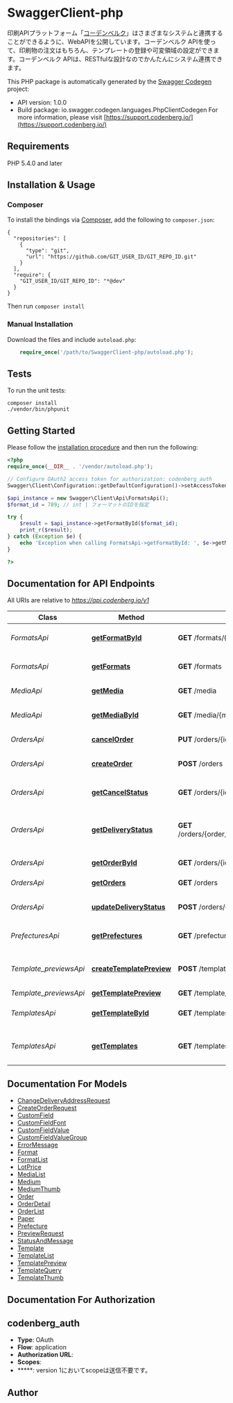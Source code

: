 # SwaggerClient-php
印刷APIプラットフォーム「[コーデンベルク](https://codenberg.io/)」はさまざまなシステムと連携することができるように、WebAPIを公開しています。コーデンベルク APIを使って、印刷物の注文はもちろん、テンプレートの登録や可変領域の設定ができます。コーデンベルク APIは、RESTfulな設計なのでかんたんにシステム連携できます。

This PHP package is automatically generated by the [Swagger Codegen](https://github.com/swagger-api/swagger-codegen) project:

- API version: 1.0.0
- Build package: io.swagger.codegen.languages.PhpClientCodegen
For more information, please visit [https://support.codenberg.io/](https://support.codenberg.io/)

## Requirements

PHP 5.4.0 and later

## Installation & Usage
### Composer

To install the bindings via [Composer](http://getcomposer.org/), add the following to `composer.json`:

```
{
  "repositories": [
    {
      "type": "git",
      "url": "https://github.com/GIT_USER_ID/GIT_REPO_ID.git"
    }
  ],
  "require": {
    "GIT_USER_ID/GIT_REPO_ID": "*@dev"
  }
}
```

Then run `composer install`

### Manual Installation

Download the files and include `autoload.php`:

```php
    require_once('/path/to/SwaggerClient-php/autoload.php');
```

## Tests

To run the unit tests:

```
composer install
./vendor/bin/phpunit
```

## Getting Started

Please follow the [installation procedure](#installation--usage) and then run the following:

```php
<?php
require_once(__DIR__ . '/vendor/autoload.php');

// Configure OAuth2 access token for authorization: codenberg_auth
Swagger\Client\Configuration::getDefaultConfiguration()->setAccessToken('YOUR_ACCESS_TOKEN');

$api_instance = new Swagger\Client\Api\FormatsApi();
$format_id = 789; // int | フォーマットのIDを指定

try {
    $result = $api_instance->getFormatById($format_id);
    print_r($result);
} catch (Exception $e) {
    echo 'Exception when calling FormatsApi->getFormatById: ', $e->getMessage(), PHP_EOL;
}

?>
```

## Documentation for API Endpoints

All URIs are relative to *https://api.codenberg.io/v1*

Class | Method | HTTP request | Description
------------ | ------------- | ------------- | -------------
*FormatsApi* | [**getFormatById**](docs/Api/FormatsApi.md#getformatbyid) | **GET** /formats/{format_id} | Get format informatino by ID
*FormatsApi* | [**getFormats**](docs/Api/FormatsApi.md#getformats) | **GET** /formats | Get format list by query
*MediaApi* | [**getMedia**](docs/Api/MediaApi.md#getmedia) | **GET** /media | Get media list
*MediaApi* | [**getMediaById**](docs/Api/MediaApi.md#getmediabyid) | **GET** /media/{media_id} | Get media information by ID
*OrdersApi* | [**cancelOrder**](docs/Api/OrdersApi.md#cancelorder) | **PUT** /orders/{id}/cancel | Cancel order
*OrdersApi* | [**createOrder**](docs/Api/OrdersApi.md#createorder) | **POST** /orders | Create new order from template
*OrdersApi* | [**getCancelStatus**](docs/Api/OrdersApi.md#getcancelstatus) | **GET** /orders/{id}/cancel_status | Get cancel order status
*OrdersApi* | [**getDeliveryStatus**](docs/Api/OrdersApi.md#getdeliverystatus) | **GET** /orders/{order_group_id}/order/{order_id}/status | Get delivery address status for change
*OrdersApi* | [**getOrderById**](docs/Api/OrdersApi.md#getorderbyid) | **GET** /orders/{id} | Get order by Id
*OrdersApi* | [**getOrders**](docs/Api/OrdersApi.md#getorders) | **GET** /orders | Get order list
*OrdersApi* | [**updateDeliveryStatus**](docs/Api/OrdersApi.md#updatedeliverystatus) | **POST** /orders/{order_group_id}/order/{order_id} | Change delivery address
*PrefecturesApi* | [**getPrefectures**](docs/Api/PrefecturesApi.md#getprefectures) | **GET** /prefectures | Get prefectures list
*Template_previewsApi* | [**createTemplatePreview**](docs/Api/Template_previewsApi.md#createtemplatepreview) | **POST** /template_previews | Request creating template preview
*Template_previewsApi* | [**getTemplatePreview**](docs/Api/Template_previewsApi.md#gettemplatepreview) | **GET** /template_previews/{template_preview_id} | Get preview
*TemplatesApi* | [**getTemplateById**](docs/Api/TemplatesApi.md#gettemplatebyid) | **GET** /templates/{template_id} | Find template by ID
*TemplatesApi* | [**getTemplates**](docs/Api/TemplatesApi.md#gettemplates) | **GET** /templates | Get template list by query.


## Documentation For Models

 - [ChangeDeliveryAddressRequest](docs/Model/ChangeDeliveryAddressRequest.md)
 - [CreateOrderRequest](docs/Model/CreateOrderRequest.md)
 - [CustomField](docs/Model/CustomField.md)
 - [CustomFieldFont](docs/Model/CustomFieldFont.md)
 - [CustomFieldValue](docs/Model/CustomFieldValue.md)
 - [CustomFieldValueGroup](docs/Model/CustomFieldValueGroup.md)
 - [ErrorMessage](docs/Model/ErrorMessage.md)
 - [Format](docs/Model/Format.md)
 - [FormatList](docs/Model/FormatList.md)
 - [LotPrice](docs/Model/LotPrice.md)
 - [MediaList](docs/Model/MediaList.md)
 - [Medium](docs/Model/Medium.md)
 - [MediumThumb](docs/Model/MediumThumb.md)
 - [Order](docs/Model/Order.md)
 - [OrderDetail](docs/Model/OrderDetail.md)
 - [OrderList](docs/Model/OrderList.md)
 - [Paper](docs/Model/Paper.md)
 - [Prefecture](docs/Model/Prefecture.md)
 - [PreviewRequest](docs/Model/PreviewRequest.md)
 - [StatusAndMessage](docs/Model/StatusAndMessage.md)
 - [Template](docs/Model/Template.md)
 - [TemplateList](docs/Model/TemplateList.md)
 - [TemplatePreview](docs/Model/TemplatePreview.md)
 - [TemplateQuery](docs/Model/TemplateQuery.md)
 - [TemplateThumb](docs/Model/TemplateThumb.md)


## Documentation For Authorization


## codenberg_auth

- **Type**: OAuth
- **Flow**: application
- **Authorization URL**: 
- **Scopes**: 
 - *****: version 1においてscopeは送信不要です。


## Author




